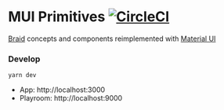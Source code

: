 # MUI Primitives [![CircleCI](https://circleci.com/gh/possibilities/mui-primitives.svg?style=svg&circle-token=bf6cd21aaf9ca8978d4fe2174c6d105fcfaa4df9)](https://circleci.com/gh/possibilities/mui-primitives)

[Braid](https://seek-oss.github.io/braid-design-system/) concepts and components reimplemented with [Material UI](https://material-ui.com/)

### Develop

```
yarn dev
```

* App: http://localhost:3000
* Playroom: http://localhost:9000

